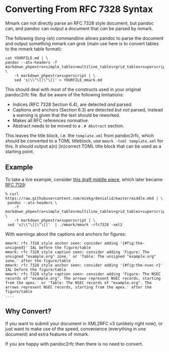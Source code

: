 # Converting From RFC 7328 Syntax

Mmark can not directly parse an RFC 7328 style document, but pandoc can, and
pandoc can output a document that *can* be parsed by mmark.

The following (long-ish) commandline allows pandoc to parse the document and output
something mmark can grok (main use here is to convert tables to the mmark table
format):

    cat YOURFILE.md | \
    pandoc --atx-headers -f markdown_phpextra+simple_tables+multiline_tables+grid_tables+superscript \
        -t markdown_phpextra+superscript | \
        sed 's|\\^\[|\^\[|' > YOURFILE_mmark.md

This should deal with most of the constructs used in your original pandoc2rfc
file. But be aware of the following limitations:

* Indices (RFC 7328 Section 6.4), are detected *and* parsed.
* Captions and anchors (Section 6.3) are detected *but not* parsed, instead
  a warning is given that the text should be reworked.
* Makes all RFC references normative.
* Abstract needs to be moved to a `.# Abstract` section.

This leaves the title block, i.e. the `template.xml` from pandoc2rfc, which
should be converted to a TOML titleblock, use `mmark -toml template.xml` for
this. It should output a(n) (in)correct TOML title block that can be used as
a starting point.

## Example

To take a live example, consider [this draft middle piece](https://raw.githubusercontent.com/miekg/denialid/master/middle.mkd),
which later became [RFC 7129](https://tools.ietf.org/html/rfc7129):

    % curl https://raw.githubusercontent.com/miekg/denialid/master/middle.mkd | \
     pandoc --atx-headers \
        -f markdown_phpextra+simple_tables+multiline_tables+grid_tables+superscript \
        -t markdown_phpextra+superscript | \
     sed 's|\\^\[|\^\[|'  | ./mmark/mmark -rfc7328 -xml2

With warnings about the captions and anchors for figures:

    mmark: rfc 7328 style anchor seen: consider adding '{#fig:the-unsigned}' IAL before the figure/table
    mmark: rfc 7328 style caption seen: consider adding 'Figure: The unsigned "example.org" zone.' or 'Table: The unsigned "example.org" zone.' after the figure/table
    mmark: rfc 7328 style anchor seen: consider adding '{#fig:the-nsec-r}' IAL before the figure/table
    mmark: rfc 7328 style caption seen: consider adding 'Figure: The NSEC records of "example.org". The arrows represent NSEC records, starting from the apex.' or 'Table: The NSEC records of "example.org". The arrows represent NSEC records, starting from the apex.' after the figure/table
    ....

## Why Convert?

If you want to submit your document in XML2RFC v3 (unlikely right now), or just
want to make use of the speed, convenience (everything in one document) and extra
features of mmark.

If you are happy with pandoc2rfc then there is no need to convert.
